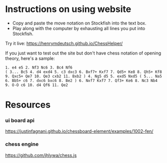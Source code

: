 # Instructions on using website
- Copy and paste the move notation on Stockfish into the text box.
- Play along with the computer by exhausting all lines you put into Stockfish.

Try it live: https://henrymdeutsch.github.io/ChessHelper/

If you just want to test out the site but don't have chess notation of opening theory, here's a sample:

```
1. e4 e5 2. Nf3 Nc6 3. Bc4 Nf6 
( 3... Bc5 4. d4 exd4 5. c3 dxc3 6. Bxf7+ Kxf7 7. Qd5+ Ke8 8. Qh5+ Kf8 9. Qxc5+ Qe7 10. Qe3 cxb2 11. Bxb2 ) 4. Ng5 d5 5. exd5 Nxd5 ( 5... Na5 6. Bb5+ c6 7. dxc6 bxc6 8. Be2 ) 6. Nxf7 Kxf7 7. Qf3+ Ke6 8. Nc3 Nb4 9. O-O c6 10. d4 Qf6 11. Qe2
```

# Resources
### ui board api
https://justinfagnani.github.io/chessboard-element/examples/1002-fen/

### chess engine
https://github.com/jhlywa/chess.js
